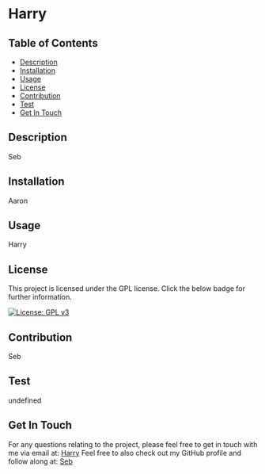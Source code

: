 
# Harry


## Table of Contents
- [Description](#description)
- [Installation](#installation)
- [Usage](#usage)
- [License](#license)
- [Contribution](#contribution)
- [Test](#test)
- [Get In Touch](#get-in-touch)


## Description
Seb

## Installation
Aaron

## Usage
Harry

## License
This project is licensed under the GPL license. Click the below badge for further information.

[![License: GPL v3](https://img.shields.io/badge/License-GPLv3-blue.svg)](https://www.gnu.org/licenses/gpl-3.0)

## Contribution
Seb

## Test
undefined

## Get In Touch
For any questions relating to the project, please feel free to get in touch with me via email at: [Harry](mailto:Harry)
Feel free to also check out my GitHub profile and follow along at: [Seb](https://github.com/Seb)
